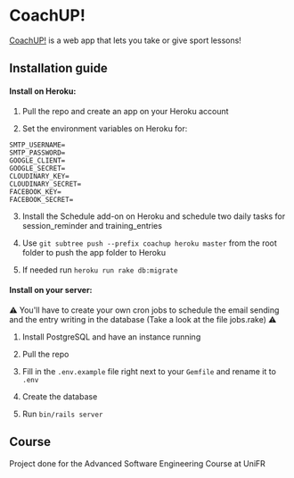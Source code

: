 CoachUP!
==========================
[CoachUP!](https://coachup.herokuapp.com) is a web app that lets you take or give sport lessons!

## Installation guide

#### Install on Heroku:
1. Pull the repo and create an app on your Heroku account

2. Set the environment variables on Heroku for:

  ```
  SMTP_USERNAME=
  SMTP_PASSWORD=
  GOOGLE_CLIENT=
  GOOGLE_SECRET=
  CLOUDINARY_KEY=
  CLOUDINARY_SECRET=
  FACEBOOK_KEY=
  FACEBOOK_SECRET=
  ```
  
3. Install the Schedule add-on on Heroku and schedule two daily tasks for session_reminder and training_entries

4. Use `git subtree push --prefix coachup heroku master` from the root folder to push the app folder to Heroku

5. If needed run `heroku run rake db:migrate`

#### Install on your server:
:warning: You'll have to create your own cron jobs to schedule the email sending and the entry writing in the database (Take a look at the file jobs.rake) :warning:


1. Install PostgreSQL and have an instance running

2. Pull the repo

3. Fill in the `.env.example` file right next to your `Gemfile` and rename it to `.env`

4. Create the database

5. Run `bin/rails server`

## Course

Project done for the Advanced Software Engineering Course at UniFR
